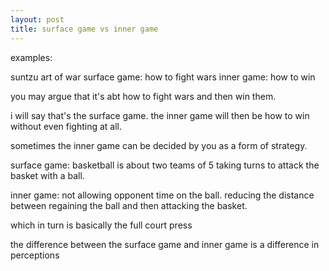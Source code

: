 ```yaml
---
layout: post
title: surface game vs inner game
---
```


examples:

suntzu art of war 
surface game: how to fight wars
inner game: how to win

you may argue that it's abt how to fight wars and then win them.

i will say that's the surface game. the inner game will then be how to win without even fighting at all.

sometimes the inner game can be decided by you as a form of strategy.

surface game: basketball is about two teams of 5 taking turns to attack the basket with a ball.

inner game: not allowing opponent time on the ball. reducing the distance between regaining the ball and then attacking the basket.

which in turn is basically the full court press


the difference between the surface game and inner game is a difference in perceptions